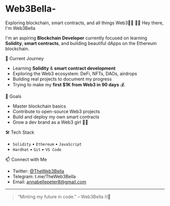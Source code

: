 # Web3Bella-
Exploring blockchain, smart contracts, and all things Web3🚀🚀
 👋🏽 Hey there, I'm Web3Bella

I'm an aspiring **Blockchain Developer** currently focused on learning **Solidity**, **smart contracts**, and building beautiful dApps on the Ethereum blockchain.  

🌱 Current Journey
- Learning **Solidity** & **smart contract development**
- Exploring the Web3 ecosystem: DeFi, NFTs, DAOs, airdrops
- Building real projects to document my progress  
- Trying to make my **first $1K from Web3 in 90 days** 💰

🚀 Goals
- Master blockchain basics
- Contribute to open-source Web3 projects
- Build and deploy my own smart contracts
- Grow a dev brand as a Web3 girl 💅🏽

🛠 Tech Stack
- `Solidity` • `Ethereum` • `JavaScript`
- `Hardhat` • `Git` • `VS Code`

 📫 Connect with Me
- Twitter: [@TheWeb3Bella](https://twitter.com/TheWeb3Bella)
- Telegram: t.me/TheWeb3Bella
- Email: annabellepeter8@gmail.com 

---

> “Minting my future in code.” – Web3Bella ⛓️🦋
